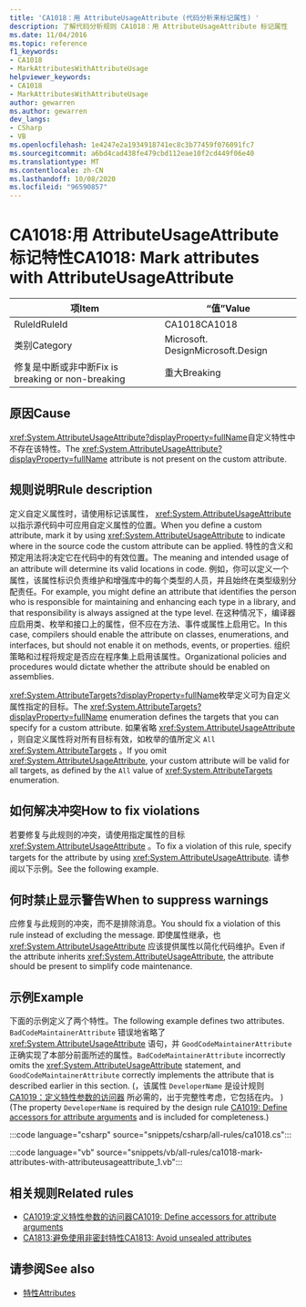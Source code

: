 ```yaml
---
title: 'CA1018：用 AttributeUsageAttribute (代码分析来标记属性) '
description: 了解代码分析规则 CA1018：用 AttributeUsageAttribute 标记属性
ms.date: 11/04/2016
ms.topic: reference
f1_keywords:
- CA1018
- MarkAttributesWithAttributeUsage
helpviewer_keywords:
- CA1018
- MarkAttributesWithAttributeUsage
author: gewarren
ms.author: gewarren
dev_langs:
- CSharp
- VB
ms.openlocfilehash: 1e4247e2a1934918741ec8c3b77459f076091fc7
ms.sourcegitcommit: a6bd4cad438fe479cbd112eae10f2cd449f06e40
ms.translationtype: MT
ms.contentlocale: zh-CN
ms.lasthandoff: 10/08/2020
ms.locfileid: "96590857"
---
```

# <a name="ca1018-mark-attributes-with-attributeusageattribute"></a><span data-ttu-id="bbe1b-103">CA1018:用 AttributeUsageAttribute 标记特性</span><span class="sxs-lookup"><span data-stu-id="bbe1b-103">CA1018: Mark attributes with AttributeUsageAttribute</span></span>

| <span data-ttu-id="bbe1b-104">项</span><span class="sxs-lookup"><span data-stu-id="bbe1b-104">Item</span></span>                                     | <span data-ttu-id="bbe1b-105">“值”</span><span class="sxs-lookup"><span data-stu-id="bbe1b-105">Value</span></span>            |
|------------------------------------------|------------------|
| <span data-ttu-id="bbe1b-106">RuleId</span><span class="sxs-lookup"><span data-stu-id="bbe1b-106">RuleId</span></span>                                   | <span data-ttu-id="bbe1b-107">CA1018</span><span class="sxs-lookup"><span data-stu-id="bbe1b-107">CA1018</span></span>           |
| <span data-ttu-id="bbe1b-108">类别</span><span class="sxs-lookup"><span data-stu-id="bbe1b-108">Category</span></span>                                 | <span data-ttu-id="bbe1b-109">Microsoft. Design</span><span class="sxs-lookup"><span data-stu-id="bbe1b-109">Microsoft.Design</span></span> |
| <span data-ttu-id="bbe1b-110">修复是中断或非中断</span><span class="sxs-lookup"><span data-stu-id="bbe1b-110">Fix is breaking or non-breaking</span></span> | <span data-ttu-id="bbe1b-111">重大</span><span class="sxs-lookup"><span data-stu-id="bbe1b-111">Breaking</span></span>         |

## <a name="cause"></a><span data-ttu-id="bbe1b-112">原因</span><span class="sxs-lookup"><span data-stu-id="bbe1b-112">Cause</span></span>

<span data-ttu-id="bbe1b-113"><xref:System.AttributeUsageAttribute?displayProperty=fullName>自定义特性中不存在该特性。</span><span class="sxs-lookup"><span data-stu-id="bbe1b-113">The <xref:System.AttributeUsageAttribute?displayProperty=fullName> attribute is not present on the custom attribute.</span></span>

## <a name="rule-description"></a><span data-ttu-id="bbe1b-114">规则说明</span><span class="sxs-lookup"><span data-stu-id="bbe1b-114">Rule description</span></span>

<span data-ttu-id="bbe1b-115">定义自定义属性时，请使用标记该属性， <xref:System.AttributeUsageAttribute> 以指示源代码中可应用自定义属性的位置。</span><span class="sxs-lookup"><span data-stu-id="bbe1b-115">When you define a custom attribute, mark it by using <xref:System.AttributeUsageAttribute> to indicate where in the source code the custom attribute can be applied.</span></span> <span data-ttu-id="bbe1b-116">特性的含义和预定用法将决定它在代码中的有效位置。</span><span class="sxs-lookup"><span data-stu-id="bbe1b-116">The meaning and intended usage of an attribute will determine its valid locations in code.</span></span> <span data-ttu-id="bbe1b-117">例如，你可以定义一个属性，该属性标识负责维护和增强库中的每个类型的人员，并且始终在类型级别分配责任。</span><span class="sxs-lookup"><span data-stu-id="bbe1b-117">For example, you might define an attribute that identifies the person who is responsible for maintaining and enhancing each type in a library, and that responsibility is always assigned at the type level.</span></span> <span data-ttu-id="bbe1b-118">在这种情况下，编译器应启用类、枚举和接口上的属性，但不应在方法、事件或属性上启用它。</span><span class="sxs-lookup"><span data-stu-id="bbe1b-118">In this case, compilers should enable the attribute on classes, enumerations, and interfaces, but should not enable it on methods, events, or properties.</span></span> <span data-ttu-id="bbe1b-119">组织策略和过程将规定是否应在程序集上启用该属性。</span><span class="sxs-lookup"><span data-stu-id="bbe1b-119">Organizational policies and procedures would dictate whether the attribute should be enabled on assemblies.</span></span>

<span data-ttu-id="bbe1b-120"><xref:System.AttributeTargets?displayProperty=fullName>枚举定义可为自定义属性指定的目标。</span><span class="sxs-lookup"><span data-stu-id="bbe1b-120">The <xref:System.AttributeTargets?displayProperty=fullName> enumeration defines the targets that you can specify for a custom attribute.</span></span> <span data-ttu-id="bbe1b-121">如果省略 <xref:System.AttributeUsageAttribute> ，则自定义属性将对所有目标有效，如枚举的值所定义 `All` <xref:System.AttributeTargets> 。</span><span class="sxs-lookup"><span data-stu-id="bbe1b-121">If you omit <xref:System.AttributeUsageAttribute>, your custom attribute will be valid for all targets, as defined by the `All` value of <xref:System.AttributeTargets> enumeration.</span></span>

## <a name="how-to-fix-violations"></a><span data-ttu-id="bbe1b-122">如何解决冲突</span><span class="sxs-lookup"><span data-stu-id="bbe1b-122">How to fix violations</span></span>

<span data-ttu-id="bbe1b-123">若要修复与此规则的冲突，请使用指定属性的目标 <xref:System.AttributeUsageAttribute> 。</span><span class="sxs-lookup"><span data-stu-id="bbe1b-123">To fix a violation of this rule, specify targets for the attribute by using <xref:System.AttributeUsageAttribute>.</span></span> <span data-ttu-id="bbe1b-124">请参阅以下示例。</span><span class="sxs-lookup"><span data-stu-id="bbe1b-124">See the following example.</span></span>

## <a name="when-to-suppress-warnings"></a><span data-ttu-id="bbe1b-125">何时禁止显示警告</span><span class="sxs-lookup"><span data-stu-id="bbe1b-125">When to suppress warnings</span></span>

<span data-ttu-id="bbe1b-126">应修复与此规则的冲突，而不是排除消息。</span><span class="sxs-lookup"><span data-stu-id="bbe1b-126">You should fix a violation of this rule instead of excluding the message.</span></span> <span data-ttu-id="bbe1b-127">即使属性继承，也 <xref:System.AttributeUsageAttribute> 应该提供属性以简化代码维护。</span><span class="sxs-lookup"><span data-stu-id="bbe1b-127">Even if the attribute inherits <xref:System.AttributeUsageAttribute>, the attribute should be present to simplify code maintenance.</span></span>

## <a name="example"></a><span data-ttu-id="bbe1b-128">示例</span><span class="sxs-lookup"><span data-stu-id="bbe1b-128">Example</span></span>

<span data-ttu-id="bbe1b-129">下面的示例定义了两个特性。</span><span class="sxs-lookup"><span data-stu-id="bbe1b-129">The following example defines two attributes.</span></span> <span data-ttu-id="bbe1b-130">`BadCodeMaintainerAttribute` 错误地省略了 <xref:System.AttributeUsageAttribute> 语句，并 `GoodCodeMaintainerAttribute` 正确实现了本部分前面所述的属性。</span><span class="sxs-lookup"><span data-stu-id="bbe1b-130">`BadCodeMaintainerAttribute` incorrectly omits the <xref:System.AttributeUsageAttribute> statement, and `GoodCodeMaintainerAttribute` correctly implements the attribute that is described earlier in this section.</span></span> <span data-ttu-id="bbe1b-131"> (，该属性 `DeveloperName` 是设计规则 [CA1019：定义特性参数的访问器](ca1019.md) 所必需的，出于完整性考虑，它包括在内。 ) </span><span class="sxs-lookup"><span data-stu-id="bbe1b-131">(The property `DeveloperName` is required by the design rule [CA1019: Define accessors for attribute arguments](ca1019.md) and is included for completeness.)</span></span>

:::code language="csharp" source="snippets/csharp/all-rules/ca1018.cs":::

:::code language="vb" source="snippets/vb/all-rules/ca1018-mark-attributes-with-attributeusageattribute_1.vb":::

## <a name="related-rules"></a><span data-ttu-id="bbe1b-132">相关规则</span><span class="sxs-lookup"><span data-stu-id="bbe1b-132">Related rules</span></span>

- [<span data-ttu-id="bbe1b-133">CA1019:定义特性参数的访问器</span><span class="sxs-lookup"><span data-stu-id="bbe1b-133">CA1019: Define accessors for attribute arguments</span></span>](ca1019.md)
- [<span data-ttu-id="bbe1b-134">CA1813:避免使用非密封特性</span><span class="sxs-lookup"><span data-stu-id="bbe1b-134">CA1813: Avoid unsealed attributes</span></span>](ca1813.md)

## <a name="see-also"></a><span data-ttu-id="bbe1b-135">请参阅</span><span class="sxs-lookup"><span data-stu-id="bbe1b-135">See also</span></span>

- [<span data-ttu-id="bbe1b-136">特性</span><span class="sxs-lookup"><span data-stu-id="bbe1b-136">Attributes</span></span>](../../../standard/design-guidelines/attributes.md)
